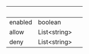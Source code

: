 <!-- Code generated for API Clients. DO NOT EDIT. -->

| &nbsp;  | &nbsp;             | &nbsp; |
| ------- | ------------------ | ------ |
| enabled | boolean            |        |
| allow   | List&lt;string&gt; |        |
| deny    | List&lt;string&gt; |        |
